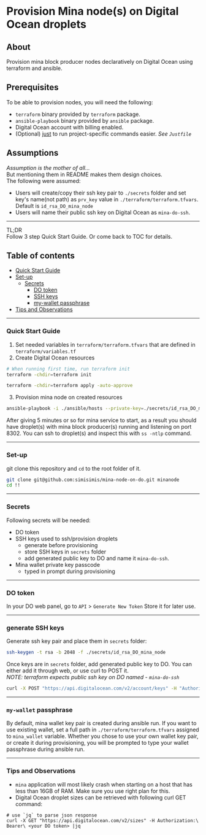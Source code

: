 Provision Mina node(s) on Digital Ocean droplets
===

## About
Provision mina block producer nodes declaratively on Digital Ocean using terraform and ansible.

## Prerequisites
To be able to provision nodes, you will need the following:
* `terraform` binary provided by `terraform` package.
* `ansible-playbook` binary provided by `ansible` package.
* Digital Ocean account with billing enabled.
* (Optional) [just](https://github.com/casey/just) to run project-specific commands easier. _See `Justfile`_

## Assumptions
_Assumption is the mother of all..._  
But mentioning them in README makes them design choices.  
The following were assumed:
* Users will create/copy their ssh key pair to `./secrets` folder and set key's name(not path) as `prv_key` value in `./terraform/terraform.tfvars`. Default is `id_rsa_DO_mina_node`
* Users will name their public ssh key on Digital Ocean as `mina-do-ssh`.

---
TL;DR  
Follow 3 step Quick Start Guide. Or come back to TOC for details.

## Table of contents
<!--ts-->
   * [Quick Start Guide](#quick-start-guide)
   * [Set-up](#set-up)
      * [Secrets](#secrets)
         * [DO token](#do-token)
         * [SSH keys](#generate-ssh-keys)
         * [my-wallet passphrase](#my-wallet-passphrase)
   * [Tips and Observations](#tips-and-observations)

<!--te-->

---

### Quick Start Guide
1. Set needed variables in `terraform/terraform.tfvars` that are defined in `terraform/variables.tf`
2. Create Digital Ocean resources
```bash
# When running first time, run terraform init
terraform -chdir=terraform init

terraform -chdir=terraform apply -auto-approve
```
3. Provision mina node on created resources
```bash
ansible-playbook -i ./ansible/hosts --private-key=./secrets/id_rsa_DO_mina_node ./ansible/provision_nodes.yaml
```

After giving 5 minutes or so for mina service to start, as a result you should have droplet(s) with mina block producer(s) running and listening on port 8302. You can ssh to droplet(s) and inspect this with `ss -ntlp` command.

---

### Set-up

git clone this repository and `cd` to the root folder of it.
```bash
git clone git@github.com:simisimis/mina-node-on-do.git minanode
cd !!
```
---
### Secrets
Following secrets will be needed:
* DO token
* SSH keys used to ssh/provision droplets
  - generate before provisioning
  - store SSH keys in `secrets` folder
  - add generated public key to DO and name it `mina-do-ssh`.
* Mina wallet private key passcode
  - typed in prompt during provisioning
---

### DO token
In your DO web panel, go to `API` > `Generate New Token`
Store it for later use.

---

### generate SSH keys
Generate ssh key pair and place them in `secrets` folder:
```bash
ssh-keygen -t rsa -b 2048 -f ./secrets/id_rsa_DO_mina_node
```
Once keys are in `secrets` folder, add generated public key to DO. You can either add it through web, or use curl to POST it.  
_NOTE: terraform expects public ssh key on DO named - `mina-do-ssh`_
```bash
curl -X POST "https://api.digitalocean.com/v2/account/keys" -H "Authorization: Bearer <your DO token>" -d '{"name":"mina-do-ssh", "public_key":"<contents of ./secrets/id_rsa_DO_mina_node.pub>"}'
```

---

### `my-wallet` passphrase
By default, mina wallet key pair is created during ansible run. If you want to use existing wallet, set a full path in `./terraform/terraform.tfvars` assigned to `mina_wallet` variable.
Whether you chose to use your own wallet key pair, or create it during provisioning, you will be prompted to type your wallet passphrase during ansible run.

---

### Tips and Observations
* `mina` application will most likely crash when starting on a host that has less than 16GB of RAM. Make sure you use right plan for this.
* Digital Ocean droplet sizes can be retrieved with following curl GET command:
```
# use `jq` to parse json response
curl -X GET "https://api.digitalocean.com/v2/sizes" -H Authorization:\ Bearer\ <your DO token> |jq
```
